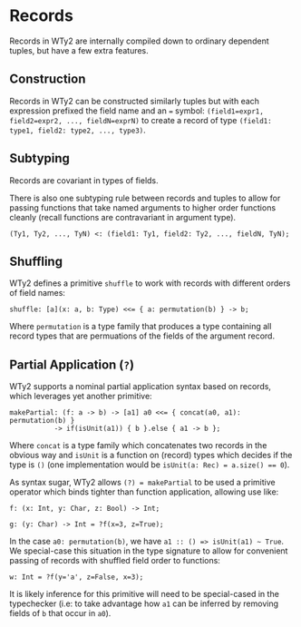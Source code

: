 # Records

Records in WTy2 are internally compiled down to ordinary dependent tuples, but have a few extra features.

## Construction

Records in WTy2 can be constructed similarly tuples but with each expression prefixed the field name and an `=` symbol: `(field1=expr1, field2=expr2, ..., fieldN=exprN)` to create a record of type `(field1: type1, field2: type2, ..., type3)`.

## Subtyping

Records are covariant in types of fields.

There is also one subtyping rule between records and tuples to allow for passing functions that take named arguments to higher order functions cleanly (recall functions are contravariant in argument type).

```WTy2
(Ty1, Ty2, ..., TyN) <: (field1: Ty1, field2: Ty2, ..., fieldN, TyN);
```

## Shuffling

WTy2 defines a primitive `shuffle` to work with records with different orders of field names:

```WTy2
shuffle: [a](x: a, b: Type) <<= { a: permutation(b) } -> b;
```

Where `permutation` is a type family that produces a type containing all record types that are permuations of the fields of the argument record.

## Partial Application (`?`)

WTy2 supports a nominal partial application syntax based on records, which leverages yet another primitive:

```WTy2
makePartial: (f: a -> b) -> [a1] a0 <<= { concat(a0, a1): permutation(b) }
           -> if(isUnit(a1)) { b }.else { a1 -> b };
```

Where `concat` is a type family which concatenates two records in the obvious way and `isUnit` is a function on (record) types which decides if the type is `()` (one implementation would be `isUnit(a: Rec) = a.size() == 0`).

As syntax sugar, WTy2 allows `(?) = makePartial` to be used a primitive operator which binds tighter than function application, allowing use like:

```WTy2
f: (x: Int, y: Char, z: Bool) -> Int;

g: (y: Char) -> Int = ?f(x=3, z=True);
```

In the case `a0: permutation(b)`, we have `a1 :: () => isUnit(a1) ~ True`. We special-case this situation in the type signature to allow for convenient passing of records with shuffled field order to functions:

```WTy2
w: Int = ?f(y='a', z=False, x=3);
```

It is likely inference for this primitive will need to be special-cased in the typechecker (i.e: to take advantage how `a1` can be inferred by removing fields of `b` that occur in `a0`).
